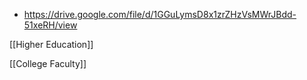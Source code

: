   - https://drive.google.com/file/d/1GGuLymsD8x1zrZHzVsMWrJBdd-51xeRH/view

[[Higher Education]]

[[College Faculty]]